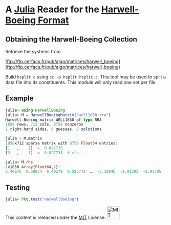# A [Julia](http://julialang.org) Reader for the [Harwell-Boeing Format](http://math.nist.gov/MatrixMarket/data/Harwell-Boeing)

## Obtaining the Harwell-Boeing Collection

Retrieve the systems from

[ftp://ftp.cerfacs.fr/pub/algo/matrices/harwell_boeing](ftp://ftp.cerfacs.fr/pub/algo/matrices/harwell_boeing)

Build `hsplit.c` using `cc -o hsplit hsplit.c`. This tool may be used to split a data file into its constituents. This module will only read one set per file.

## Example

````JULIA
julia> using HarwellBoeing
julia> M = HarwellBoeingMatrix("well1850.rra")
Harwell-Boeing matrix WELL1850 of type RRA
1850 rows, 712 cols, 8758 nonzeros
1 right-hand sides, 0 guesses, 0 solutions

julia > M.matrix
1850x712 sparse matrix with 8758 Float64 entries:
[1   ,    1]  =  0.027735
[3   ,    1]  =  0.027735  # etc...

julia> M.rhs'
1x1850 Array{Float64,2}:
6.40676  0.58834  6.40279  0.595772  …  -3.30846  -2.91383  -2.91705
````

## Testing

````JULIA
julia> Pkg.test("HarwellBoeing")
````

This content is released under the [MIT](http://opensource.org/licenses/MIT) License.
<a rel="license" href="http://opensource.org/licenses/MIT">
<img alt="MIT license" height="40" src="http://upload.wikimedia.org/wikipedia/commons/c/c3/License_icon-mit.svg" /></a>
